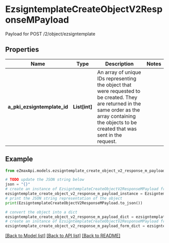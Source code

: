 # EzsigntemplateCreateObjectV2ResponseMPayload

Payload for POST /2/object/ezsigntemplate

## Properties

Name | Type | Description | Notes
------------ | ------------- | ------------- | -------------
**a_pki_ezsigntemplate_id** | **List[int]** | An array of unique IDs representing the object that were requested to be created.  They are returned in the same order as the array containing the objects to be created that was sent in the request. | 

## Example

```python
from eZmaxApi.models.ezsigntemplate_create_object_v2_response_m_payload import EzsigntemplateCreateObjectV2ResponseMPayload

# TODO update the JSON string below
json = "{}"
# create an instance of EzsigntemplateCreateObjectV2ResponseMPayload from a JSON string
ezsigntemplate_create_object_v2_response_m_payload_instance = EzsigntemplateCreateObjectV2ResponseMPayload.from_json(json)
# print the JSON string representation of the object
print(EzsigntemplateCreateObjectV2ResponseMPayload.to_json())

# convert the object into a dict
ezsigntemplate_create_object_v2_response_m_payload_dict = ezsigntemplate_create_object_v2_response_m_payload_instance.to_dict()
# create an instance of EzsigntemplateCreateObjectV2ResponseMPayload from a dict
ezsigntemplate_create_object_v2_response_m_payload_form_dict = ezsigntemplate_create_object_v2_response_m_payload.from_dict(ezsigntemplate_create_object_v2_response_m_payload_dict)
```
[[Back to Model list]](../README.md#documentation-for-models) [[Back to API list]](../README.md#documentation-for-api-endpoints) [[Back to README]](../README.md)


